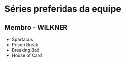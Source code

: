 # Séries preferidas da equipe 

## Membro - WILKNER
* Spartacus
* Prison Break
* Breaking Bad
* House of Card
